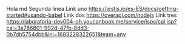 Hola md
Segunda línea
Link uno
https://jestjs.io/es-ES/docs/getting-started#usando-babel
Link dos
https://overapi.com/nodejs
Link tres
https://laboratoria-dev004-oh.youcanbook.me/service/jsps/cal.jsp?cal=3a786801-902d-47fb-8dd3-0b7db5754dbb&ini=1683228322651&team=any 